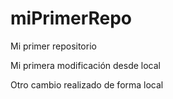 # miPrimerRepo

Mi primer repositorio

Mi primera modificación desde local

Otro cambio realizado de forma local